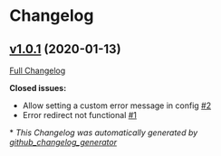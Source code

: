 # Changelog

## [v1.0.1](https://github.com/winteragency/feathers-windowsauth/tree/v1.0.1) (2020-01-13)

[Full Changelog](https://github.com/winteragency/feathers-windowsauth/compare/10027878f9d760e4cc74c4dd4f6f08d9ceb2c6a3...v1.0.1)

**Closed issues:**

- Allow setting a custom error message in config [\#2](https://github.com/winteragency/feathers-windowsauth/issues/2)
- Error redirect not functional [\#1](https://github.com/winteragency/feathers-windowsauth/issues/1)



\* *This Changelog was automatically generated by [github_changelog_generator](https://github.com/github-changelog-generator/github-changelog-generator)*
